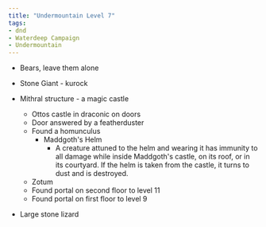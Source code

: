 ```yaml
---
title: "Undermountain Level 7"
tags: 
- dnd
- Waterdeep Campaign
- Undermountain
---
```


- Bears, leave them alone
- Stone Giant - kurock

- Mithral structure - a magic castle
  - Ottos castle in draconic on doors
  - Door answered by a featherduster
  - Found a homunculus
    - Maddgoth's Helm
      - A creature attuned to the helm and wearing it has immunity to all damage while inside Maddgoth's castle, on its roof, or in its courtyard. If the helm is taken from the castle, it turns to dust and is destroyed.
  - Zotum
  - Found portal on second floor to level 11
  - Found portal on first floor to level 9

- Large stone lizard
